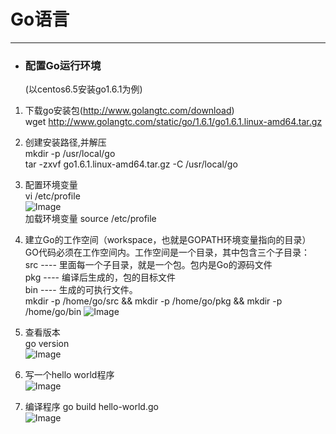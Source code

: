 # Go语言
---

* ### 配置Go运行环境 <br>
  (以centos6.5安装go1.6.1为例)

1. 下载go安装包(http://www.golangtc.com/download)  <br>
    wget http://www.golangtc.com/static/go/1.6.1/go1.6.1.linux-amd64.tar.gz

2. 创建安装路径,并解压  <br>
    mkdir -p /usr/local/go  <br>
    tar -zxvf go1.6.1.linux-amd64.tar.gz -C /usr/local/go

3. 配置环境变量 <br>
   vi /etc/profile  <br>
   ![Image](https://github.com/honglongwei/go/blob/master/images/1.jpg) <br>
   加载环境变量 source /etc/profile 

4. 建立Go的工作空间（workspace，也就是GOPATH环境变量指向的目录）<br>
   GO代码必须在工作空间内。工作空间是一个目录，其中包含三个子目录：<br>
   src ---- 里面每一个子目录，就是一个包。包内是Go的源码文件  <br>
   pkg ---- 编译后生成的，包的目标文件   <br>
   bin ---- 生成的可执行文件。    <br>
   mkdir -p /home/go/src && mkdir -p /home/go/pkg && mkdir -p /home/go/bin
   ![Image](https://github.com/honglongwei/go/blob/master/images/2.jpg)

5. 查看版本 <br>
   go version  <br>
   ![Image](https://github.com/honglongwei/go/blob/master/images/3.jpg)

6. 写一个hello world程序 <br>
   ![Image](https://github.com/honglongwei/go/blob/master/images/4.jpg)

7. 编译程序
   go build hello-world.go <br>
   ![Image](https://github.com/honglongwei/go/blob/master/images/5.jpg)
